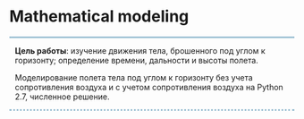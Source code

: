 <h1> Mathematical modeling</h1>
<div style="width:500px;
border-top:3px solid #9EC1D4;
border-bottom: dotted 3px #9EC1D4;
padding-left:10px">
<p><b>Цель работы</b>: изучение движения тела, брошенного под углом к горизонту; определение времени, дальности и высоты полета.
<p>Моделирование полета тела под углом к горизонту без учета сопротивления воздуха и с учетом сопротивления воздуха на Python 2.7, численное решение.
